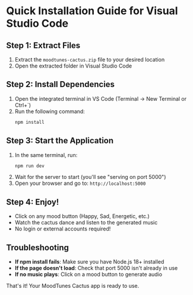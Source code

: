 # Quick Installation Guide for Visual Studio Code

## Step 1: Extract Files
1. Extract the `moodtunes-cactus.zip` file to your desired location
2. Open the extracted folder in Visual Studio Code

## Step 2: Install Dependencies
1. Open the integrated terminal in VS Code (Terminal → New Terminal or Ctrl+`)
2. Run the following command:
   ```bash
   npm install
   ```

## Step 3: Start the Application
1. In the same terminal, run:
   ```bash
   npm run dev
   ```
2. Wait for the server to start (you'll see "serving on port 5000")
3. Open your browser and go to: `http://localhost:5000`

## Step 4: Enjoy!
- Click on any mood button (Happy, Sad, Energetic, etc.)
- Watch the cactus dance and listen to the generated music
- No login or external accounts required!

## Troubleshooting
- **If npm install fails**: Make sure you have Node.js 18+ installed
- **If the page doesn't load**: Check that port 5000 isn't already in use
- **If no music plays**: Click on a mood button to generate audio

That's it! Your MoodTunes Cactus app is ready to use.